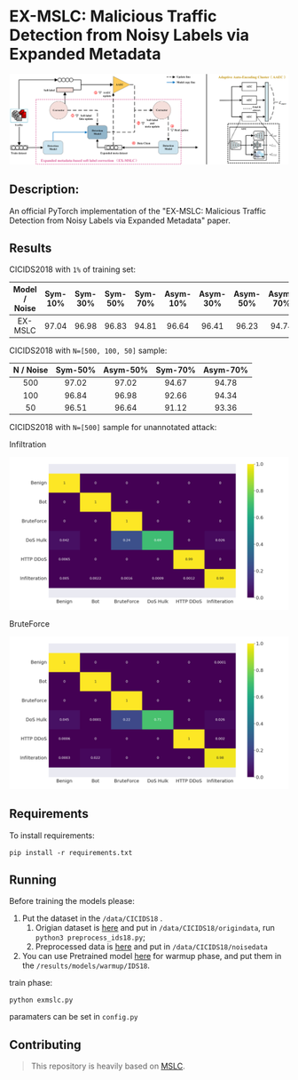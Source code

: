 # EX-MSLC: Malicious Traffic Detection from Noisy Labels via Expanded Metadata



![ex-mslc8](https://github.com/bo-work/EX-MSLC/blob/main/ex-mslc8.png)



## Description: 

An official PyTorch implementation of the "EX-MSLC: Malicious Traffic Detection from Noisy Labels via Expanded Metadata" paper.

## Results

CICIDS2018 with `1%` of training set:

| Model / Noise | Sym-10% | Sym-30% | Sym-50% | Sym-70% | Asym-10% | Asym-30% | Asym-50% | Asym-70% |
| :-----------: | :-----: | :-----: | :-----: | :-----: | :------: | :------: | :------: | :------: |
|    EX-MSLC    |  97.04  |  96.98  |  96.83  |  94.81  |  96.64   |  96.41   |  96.23   |  94.74   |

CICIDS2018 with `N=[500, 100, 50]` sample:

| N / Noise | Sym-50% | Asym-50% | Sym-70% | Asym-70% |
| :-------: | :-----: | :------: | :-----: | :------: |
|    500    |  97.02  |  97.02   |  94.67  |  94.78   |
|    100    |  96.84  |  96.98   |  92.66  |  94.34   |
|    50     |  96.51  |  96.64   |  91.12  |  93.36   |

CICIDS2018 with `N=[500]` sample for unannotated attack:

Infiltration

![1aft3](https://github.com/bo-work/EX-MSLC/blob/main/1aft3.png)

BruteForce

![3aft](https://github.com/bo-work/EX-MSLC/blob/main/3aft.png)



## Requirements

To install requirements:

```setup
pip install -r requirements.txt
```

## Running

Before training the models please:

1. Put the dataset in the `/data/CICIDS18` . 
   1. Origian dataset is [here](https://www.unb.ca/cic/datasets/ids-2018.html) and put in `/data/CICIDS18/origindata`, run `python3 preprocess_ids18.py`;
   2. Preprocessed data is [here](https://www.unb.ca/cic/datasets/ids-2018.html) and put in `/data/CICIDS18/noisedata`
2. You can use Pretrained model [here]() for warmup phase, and put them in the `/results/models/warmup/IDS18`.

train phase:
```
python exmslc.py
```
paramaters can be set in `config.py`

## Contributing

>This repository is heavily based on [MSLC](https://github.com/WuYichen-97/Learning-to-Purify-Noisy-Labels-via-Meta-Soft-Label-Corrector).
